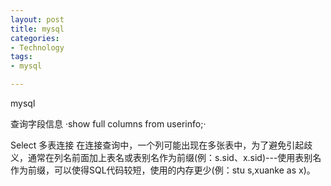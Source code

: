 ```yaml
---
layout: post
title: mysql
categories: 
- Technology
tags:
- mysql

---
```


mysql

查询字段信息
·show full columns from userinfo;·

Select  多表连接
在连接查询中，一个列可能出现在多张表中，为了避免引起歧义，通常在列名前面加上表名或表别名作为前缀(例：s.sid、x.sid)---使用表别名作为前缀，可以使得SQL代码较短，使用的内存更少(例：stu s,xuanke as x)。